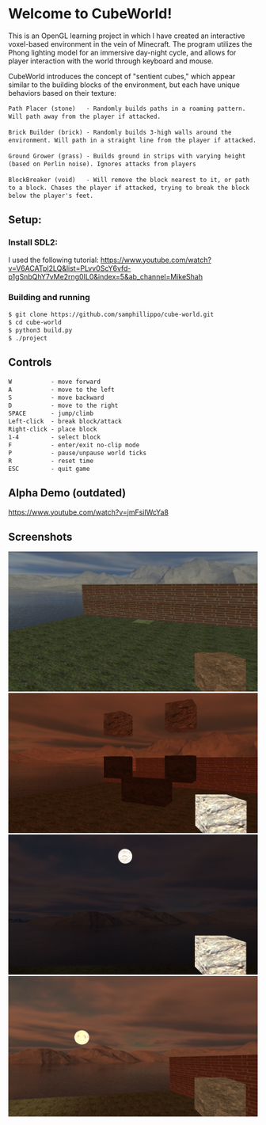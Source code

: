 # Welcome to CubeWorld!

This is an OpenGL learning project in which I have created an interactive voxel-based environment in the vein of Minecraft. The program utilizes the Phong lighting model for an immersive day-night cycle, and allows for player interaction with the world through keyboard and mouse.

CubeWorld introduces the concept of "sentient cubes," which appear similar to the building blocks of the environment, but each have unique behaviors based on their texture:

```
Path Placer (stone)   - Randomly builds paths in a roaming pattern. Will path away from the player if attacked.

Brick Builder (brick) - Randomly builds 3-high walls around the environment. Will path in a straight line from the player if attacked.

Ground Grower (grass) - Builds ground in strips with varying height (based on Perlin noise). Ignores attacks from players

BlockBreaker (void)   - Will remove the block nearest to it, or path to a block. Chases the player if attacked, trying to break the block below the player's feet.

```

## Setup:


### Install SDL2:

I used the following tutorial: https://www.youtube.com/watch?v=V6ACATpl2LQ&list=PLvv0ScY6vfd-p1gSnbQhY7vMe2rng0IL0&index=5&ab_channel=MikeShah

### Building and running

```
$ git clone https://github.com/samphillippo/cube-world.git
$ cd cube-world
$ python3 build.py
$ ./project
```

## Controls

```
W           - move forward
A           - move to the left
S           - move backward
D           - move to the right
SPACE       - jump/climb
Left-click  - break block/attack
Right-click - place block
1-4         - select block
F           - enter/exit no-clip mode
P           - pause/unpause world ticks
R           - reset time
ESC         - quit game
```


## Alpha Demo (outdated)

https://www.youtube.com/watch?v=jmFsiIWcYa8

## Screenshots

![Daytime](./common/screenshots/daytime.png)
![Smileyface](./common/screenshots/smileyface.png)
![Nighttime](./common/screenshots/nighttime.png)
![Sunset](./common/screenshots/sunset.png)
